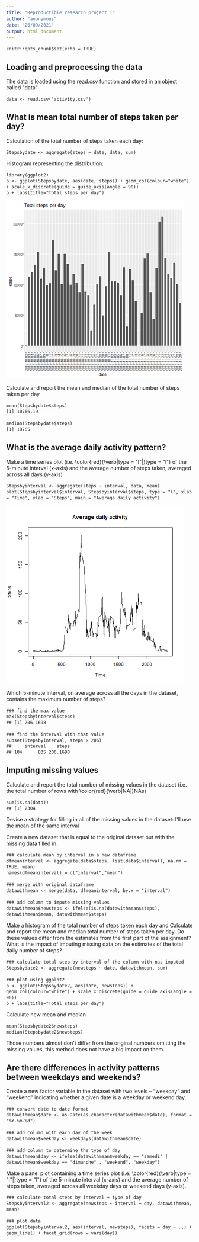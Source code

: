 ```yaml
---
title: "Reproductible research project 1"
author: "anonymous"
date: "26/09/2021"
output: html_document
---
```


```{r_setup, include=FALSE}
knitr::opts_chunk$set(echo = TRUE)
```


## Loading and preprocessing the data

The data is loaded using the read.csv function and stored in an object called "data"

```{r_loading, echo=TRUE}
data <- read.csv("activity.csv")
```

## What is mean total number of steps taken per day?

Calculation of the total number of steps taken each day:

```{r_calculation_steps, echo=TRUE}
Stepsbydate <- aggregate(steps ~ date, data, sum)
```

Histogram representing the distribution:

```{r_plot_steps, echo=TRUE}
library(ggplot2)
p <- ggplot(Stepsbydate, aes(date, steps)) + geom_col(colour="white") + scale_x_discrete(guide = guide_axis(angle = 90))
p + labs(title="Total steps per day")
```

![Test Image 1](https://github.com/FB85/RepData_PeerAssessment1/blob/master/plot1.png)

Calculate and report the mean and median of the total number of steps taken per day

```{r_mean_median, echo=TRUE}
mean(Stepsbydate$steps)
[1] 10766.19

median(Stepsbydate$steps)
[1] 10765
```

## What is the average daily activity pattern?

Make a time series plot (i.e. \color{red}{\verb|type = "l"|}type = "l") of the 5-minute interval (x-axis) and the average number of steps taken, averaged across all days (y-axis)

```{r_time_series_plot, echo=TRUE}
Stepsbyinterval <- aggregate(steps ~ interval, data, mean)
plot(Stepsbyinterval$interval, Stepsbyinterval$steps, type = "l", xlab = "Time", ylab = "Steps", main = "Average daily activity")
```

![Test Image 2](https://github.com/FB85/RepData_PeerAssessment1/blob/master/plot2.png)

Which 5-minute interval, on average across all the days in the dataset, contains the maximum number of steps?

```{r_find_max_interval, echo=TRUE}
### find the max value
max(Stepsbyinterval$steps)
## [1] 206.1698

### find the interval with that value
subset(Stepsbyinterval, steps > 206)
##     interval    steps
## 104      835 206.1698
```

## Imputing missing values

Calculate and report the total number of missing values in the dataset (i.e. the total number of rows with \color{red}{\verb|NA|}NAs)

```{r_nas, echo=TRUE}
sum(is.na(data))
## [1] 2304
```

Devise a strategy for filling in all of the missing values in the dataset:
I'll use the mean of the same interval

Create a new dataset that is equal to the original dataset but with the missing data filled in.

```{r_imputing_nas, echo=TRUE}
### calculate mean by interval in a new dataframe
dfmeaninterval <- aggregate(data$steps, list(data$interval), na.rm = TRUE, mean)
names(dfmeaninterval) = c("interval","mean")

### merge with original dataframe
datawithmean <- merge(data, dfmeaninterval, by.x = "interval")

### add column to impute missing values
datawithmean$newsteps <- ifelse(is.na(datawithmean$steps), datawithmean$mean, datawithmean$steps)
```

Make a histogram of the total number of steps taken each day and Calculate and report the mean and median total number of steps taken per day. Do these values differ from the estimates from the first part of the assignment? What is the impact of imputing missing data on the estimates of the total daily number of steps?

```{r_new_histogram, echo=TRUE}
### calculate total step by interval of the column with nas imputed
Stepsbydate2 <- aggregate(newsteps ~ date, datawithmean, sum)

### plot using ggplot2
p <- ggplot(Stepsbydate2, aes(date, newsteps)) + geom_col(colour="white") + scale_x_discrete(guide = guide_axis(angle = 90))
p + labs(title="Total steps per day")
```

Calculate new mean and median

```{r_new_mean_median, echo=TRUE}
mean(Stepsbydate2$newsteps)
median(Stepsbydate2$newsteps)
```

Those numbers almost don't differ from the original numbers omitting the missing values, this method does not have a big impact on them.

## Are there differences in activity patterns between weekdays and weekends?

Create a new factor variable in the dataset with two levels – “weekday” and “weekend” indicating whether a given date is a weekday or weekend day.

```{r_new_factor, echo=TRUE}
### convert date to date format
datawithmean$date <- as.Date(as.character(datawithmean$date), format = "%Y-%m-%d")

### add column with each day of the week
datawithmean$weekday <- weekdays(datawithmean$date)

### add column to determine the type of day
datawithmean$day <- ifelse(datawithmean$weekday == "samedi" | datawithmean$weekday == "dimanche" , "weekend", "weekday")
```

Make a panel plot containing a time series plot (i.e. \color{red}{\verb|type = "l"|}type = "l") of the 5-minute interval (x-axis) and the average number of steps taken, averaged across all weekday days or weekend days (y-axis). 

```{r_panel_plot, echo=TRUE}
### calculate total steps by interval + type of day
Stepsbyinterval2 <- aggregate(newsteps ~ interval + day, datawithmean, mean)

### plot data
ggplot(Stepsbyinterval2, aes(interval, newsteps), facets = day ~ .,) + geom_line() + facet_grid(rows = vars(day))
```

